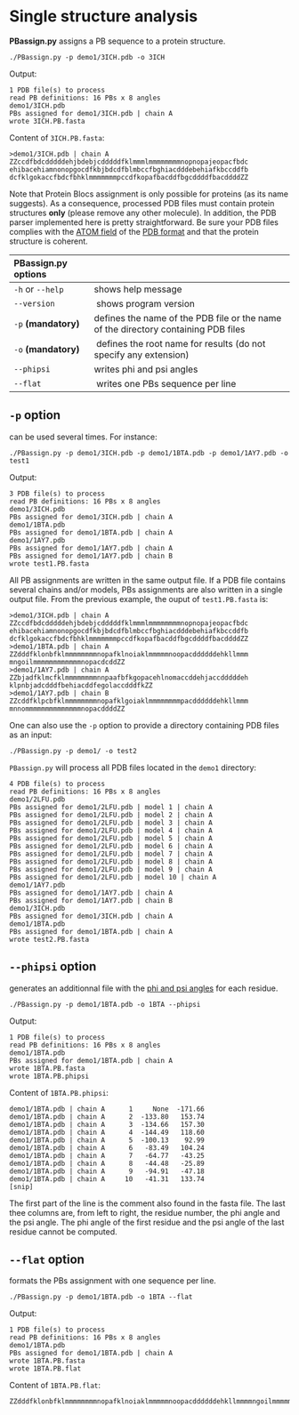 # Single structure analysis

**PBassign.py** assigns a PB sequence to a protein structure.

    ./PBassign.py -p demo1/3ICH.pdb -o 3ICH

Output:

    1 PDB file(s) to process
    read PB definitions: 16 PBs x 8 angles
    demo1/3ICH.pdb
    PBs assigned for demo1/3ICH.pdb | chain A
    wrote 3ICH.PB.fasta

Content of `3ICH.PB.fasta`:

    >demo1/3ICH.pdb | chain A
    ZZccdfbdcdddddehjbdebjcdddddfklmmmlmmmmmmmmnopnopajeopacfbdc
    ehibacehiamnonopgocdfkbjbdcdfblmbccfbghiacdddebehiafkbccddfb
    dcfklgokaccfbdcfbhklmmmmmmmpccdfkopafbacddfbgcddddfbacddddZZ

Note that Protein Blocs assignment is only possible for proteins (as its name suggests). As a consequence, processed PDB files must contain protein structures **only** (please remove any other molecule). In addition, the PDB parser implemented here is pretty straightforward. Be sure your PDB files complies with the [ATOM field](http://www.wwpdb.org/documentation/format33/sect9.html#ATOM) of the [PDB format](http://www.wwpdb.org/documentation/format33/v3.3.html) and that the protein structure is coherent.


| PBassign.py options                                                                                        ||
|:---------------------|--------------------------------------------------------------------------------------|
| `-h` or `--help`     | shows help message                                                                   |
| `--version`          | shows program version                                                                |
| `-p` **(mandatory)** | defines the name of the PDB file or the name of the directory containing PDB files   |
| `-o` **(mandatory)** | defines the root name for results (do not specify any extension)                     |
| `--phipsi`           | writes phi and psi angles                                                            |
| `--flat`             | writes one PBs sequence per line                                                     |

## `-p` option
can be used several times. For instance:

    ./PBassign.py -p demo1/3ICH.pdb -p demo1/1BTA.pdb -p demo1/1AY7.pdb -o test1

Output:

    3 PDB file(s) to process
    read PB definitions: 16 PBs x 8 angles 
    demo1/3ICH.pdb
    PBs assigned for demo1/3ICH.pdb | chain A
    demo1/1BTA.pdb
    PBs assigned for demo1/1BTA.pdb | chain A
    demo1/1AY7.pdb
    PBs assigned for demo1/1AY7.pdb | chain A
    PBs assigned for demo1/1AY7.pdb | chain B
    wrote test1.PB.fasta

All PB assignments are written in the same output file. If a PDB file contains several chains and/or models, PBs assignments are also written in a single output file. From the previous example, the ouput of `test1.PB.fasta` is:

    >demo1/3ICH.pdb | chain A
    ZZccdfbdcdddddehjbdebjcdddddfklmmmlmmmmmmmmnopnopajeopacfbdc
    ehibacehiamnonopgocdfkbjbdcdfblmbccfbghiacdddebehiafkbccddfb
    dcfklgokaccfbdcfbhklmmmmmmmpccdfkopafbacddfbgcddddfbacddddZZ
    >demo1/1BTA.pdb | chain A
    ZZdddfklonbfklmmmmmmmmnopafklnoiaklmmmmmnoopacddddddehkllmmm
    mngoilmmmmmmmmmmmmnopacdcddZZ
    >demo1/1AY7.pdb | chain A
    ZZbjadfklmcfklmmmmmmmmnnpaafbfkgopacehlnomaccddehjaccdddddeh
    klpnbjadcdddfbehiacddfegolaccdddfkZZ
    >demo1/1AY7.pdb | chain B
    ZZcddfklpcbfklmmmmmmmmnopafklgoiaklmmmmmmmmpacddddddehkllmmm
    mnnommmmmmmmmmmmmmnopacddddZZ

One can also use the `-p` option to provide a directory containing PDB files as an input:

    ./PBassign.py -p demo1/ -o test2

`PBassign.py` will process all PDB files located in the `demo1` directory:

    4 PDB file(s) to process
    read PB definitions: 16 PBs x 8 angles 
    demo1/2LFU.pdb
    PBs assigned for demo1/2LFU.pdb | model 1 | chain A
    PBs assigned for demo1/2LFU.pdb | model 2 | chain A
    PBs assigned for demo1/2LFU.pdb | model 3 | chain A
    PBs assigned for demo1/2LFU.pdb | model 4 | chain A
    PBs assigned for demo1/2LFU.pdb | model 5 | chain A
    PBs assigned for demo1/2LFU.pdb | model 6 | chain A
    PBs assigned for demo1/2LFU.pdb | model 7 | chain A
    PBs assigned for demo1/2LFU.pdb | model 8 | chain A
    PBs assigned for demo1/2LFU.pdb | model 9 | chain A
    PBs assigned for demo1/2LFU.pdb | model 10 | chain A
    demo1/1AY7.pdb
    PBs assigned for demo1/1AY7.pdb | chain A
    PBs assigned for demo1/1AY7.pdb | chain B
    demo1/3ICH.pdb
    PBs assigned for demo1/3ICH.pdb | chain A
    demo1/1BTA.pdb
    PBs assigned for demo1/1BTA.pdb | chain A
    wrote test2.PB.fasta

## `--phipsi` option

generates an additionnal file with the [phi and psi angles](http://en.wikipedia.org/wiki/Dihedral_angle#Dihedral_angles_of_biological_molecules) for each residue.

    ./PBassign.py -p demo1/1BTA.pdb -o 1BTA --phipsi

Output:

    1 PDB file(s) to process
    read PB definitions: 16 PBs x 8 angles 
    demo1/1BTA.pdb
    PBs assigned for demo1/1BTA.pdb | chain A
    wrote 1BTA.PB.fasta
    wrote 1BTA.PB.phipsi

Content of `1BTA.PB.phipsi`:

    demo1/1BTA.pdb | chain A      1     None  -171.66 
    demo1/1BTA.pdb | chain A      2  -133.80   153.74 
    demo1/1BTA.pdb | chain A      3  -134.66   157.30 
    demo1/1BTA.pdb | chain A      4  -144.49   118.60 
    demo1/1BTA.pdb | chain A      5  -100.13    92.99 
    demo1/1BTA.pdb | chain A      6   -83.49   104.24 
    demo1/1BTA.pdb | chain A      7   -64.77   -43.25 
    demo1/1BTA.pdb | chain A      8   -44.48   -25.89 
    demo1/1BTA.pdb | chain A      9   -94.91   -47.18 
    demo1/1BTA.pdb | chain A     10   -41.31   133.74 
    [snip]

The first part of the line is the comment also found in the fasta file. The last thee columns are, from left to right, the residue number, the phi angle and the psi angle. The phi angle of the first residue and the psi angle of the last residue cannot be computed.


## `--flat` option

formats the PBs assignment with one sequence per line. 

    ./PBassign.py -p demo1/1BTA.pdb -o 1BTA --flat

Output:

    1 PDB file(s) to process
    read PB definitions: 16 PBs x 8 angles 
    demo1/1BTA.pdb
    PBs assigned for demo1/1BTA.pdb | chain A
    wrote 1BTA.PB.fasta
    wrote 1BTA.PB.flat

Content of `1BTA.PB.flat`:

    ZZdddfklonbfklmmmmmmmmnopafklnoiaklmmmmmnoopacddddddehkllmmmmngoilmmmmmmmmmmmmnopacdcddZZ


